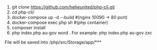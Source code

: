 
1. git clone https://github.com/heheunited/php-cli.git
2. cd php-cli/
3. docker-compose up -d --build   #(nginx 10090 -> 80 port)
5. docker-compose exec php sh    #(php container)
6. composer install
7. php index.php au-gov word . For example: php index.php au-gov zxc

File will be saved into /php/src/Storage/app/***
